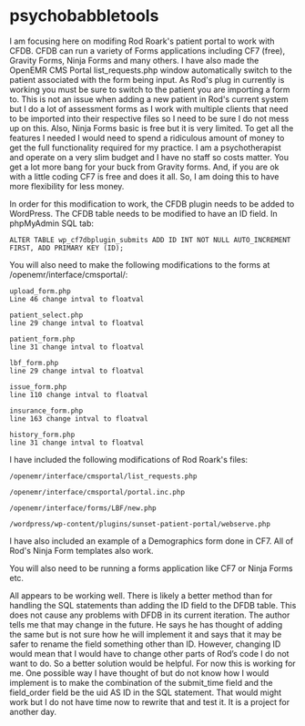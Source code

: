 # psychobabbletools
I am focusing here on modifing Rod Roark's patient portal to work with CFDB.  CFDB can run a variety of Forms applications including CF7 (free), Gravity Forms, Ninja Forms and many others.  I have also made the OpenEMR CMS Portal list_requests.php window automatically switch to the patient associated with the form being input. As Rod's plug in currently is working you must be sure to switch to the patient you are importing a form to.  This is not an issue when adding a new patient in Rod's current system but I do a lot of assessment forms as I work with multiple clients that need to be imported into their respective files so I need to be sure I do not mess up on this.  Also, Ninja Forms basic is free but it is very limited.  To get all the features I needed I would need to spend a ridiculous amount of money to get the full functionality required for my practice.  I am a psychotherapist and operate on a very slim budget and I have no staff so costs matter.  You get a lot more bang for your buck from Gravity forms.  And, if you are ok with a little coding CF7 is free and does it all.  So, I am doing this to have more flexibility for less money.

In order for this modification to work, the CFDB plugin needs to be added to WordPress.  The CFDB table needs to be modified to have an ID field. In phpMyAdmin SQL tab:

    ALTER TABLE wp_cf7dbplugin_submits ADD ID INT NOT NULL AUTO_INCREMENT FIRST, ADD PRIMARY KEY (ID);
    
    
You will also need to make the following modifications to the forms at /openemr/interface/cmsportal/:

    upload_form.php
    Line 46 change intval to floatval
    
    patient_select.php
    line 29 change intval to floatval
    
    patient_form.php
    line 31 change intval to floatval
    
    lbf_form.php
    line 29 change intval to floatval
    
    issue_form.php
    line 110 change intval to floatval
    
    insurance_form.php
    line 163 change intval to floatval
    
    history_form.php
    line 31 change intval to floatval

I have included the following modifications of Rod Roark's files:

    /openemr/interface/cmsportal/list_requests.php

    /openemr/interface/cmsportal/portal.inc.php

    /openemr/interface/forms/LBF/new.php

    /wordpress/wp-content/plugins/sunset-patient-portal/webserve.php

I have also included an example of a Demographics form done in CF7.  All of Rod's Ninja Form templates also work.

You will also need to be running a forms application like CF7 or Ninja Forms etc.

All appears to be working well. There is likely a better method than for handling the SQL statements than adding the ID field to the DFDB table. This does not cause any problems with DFDB in its current iteration.  The author tells me that may change in the future.  He says he has thought of adding the same but is not sure how he will implement it and says that it may be safer to rename the field something other than ID.  However, changing ID would mean that I would have to change other parts of Rod’s code I do not want to do.  So a better solution would be helpful.  For now this is working for me.  One possible way I have thought of but do not know how I would implement is to  make the combination of the submit_time field and the field_order field be the uid AS ID in the SQL statement.  That would might work but I do not have time now to rewrite that and test it.  It is a project for another day.  
